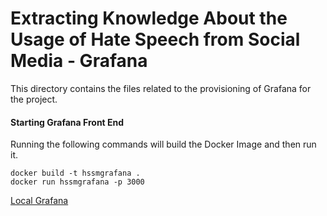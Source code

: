 # Extracting Knowledge About the Usage of Hate Speech from Social Media - Grafana
This directory contains the files related to the provisioning of Grafana for the project.

#### Starting Grafana Front End
Running the following commands will build the Docker Image and then run it.

```
docker build -t hssmgrafana .
docker run hssmgrafana -p 3000
```

[Local Grafana](http://localhost:3000)
